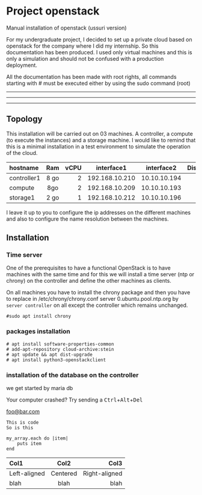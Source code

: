 # Project openstack
Manual installation of openstack (ussuri version)


For my undergraduate project, I decided to set up a private cloud based on openstack for the company where I did my internship. So this documentation has been produced. I used only virtual machines and this is only a simulation and should not be confused with a production deployment. 


All the documentation has been made with root rights, all commands starting with # must be executed either by using the sudo command (root) 

---
- - -
****************
## Topology
This installation will be carried out on 03 machines. A controller, a compute (to execute the instances) and a storage machine. I would like to remind that this is a minimal installation in a test environment to simulate the operation of the cloud.

| hostname     | Ram      | vCPU          | interface1     | interface2   | Disque        |  
| :----------- | :------: | ------------: | -------------  | :---------:  | ------------: |
| controller1  | 8 go     | 2             |  192.168.10.210| 10.10.10.194 | 55            |
| compute      | 8go      | 2             |  192.168.10.209| 10.10.10.193 | 25            |
| storage1     | 2 go     | 1             |  192.168.10.212| 10.10.10.196 | 50            |

I leave it up to you to configure the ip addresses on the different machines and also to configure the name resolution between the machines.  
## Installation 
### Time server 
One of the prerequisites to have a functional OpenStack is to have machines with the same time and for this we will install a time server (ntp or chrony) on the controller and define the other machines as clients. 

On all machines you have to install the chrony package and then you have to replace in /etc/chrony/chrony.conf server 0.ubuntu.pool.ntp.org by ```server controller``` 
on all except the controller which remains unchanged. 

```
#sudo apt install chrony

```
### packages installation 
```
# apt install software-properties-common
# add-apt-repository cloud-archive:stein
# apt update && apt dist-upgrade
# apt install python3-openstackclient
```
### installation of the database on the controller
we get started by maria db 





Your computer crashed? Try sending a
<kbd>Ctrl</kbd>+<kbd>Alt</kbd>+<kbd>Del</kbd>

<foo@bar.com>

    This is code
    So is this
    
    my_array.each do |item|
        puts item
    end
    
    
| Col1         | Col2     | Col3          |
| :----------- | :------: | ------------: |
| Left-aligned | Centered | Right-aligned |
| blah         | blah     | blah          |



